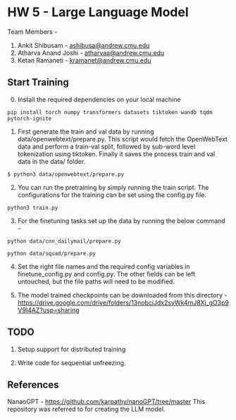 # HW 5 - Large Language Model

Team Members -
1) Ankit Shibusam - ashibusa@andrew.cmu.edu
2) Atharva Anand Joshi - atharvaa@andrew.cmu.edu
3) Ketan Ramaneti - kramanet@andrew.cmu.edu

## Start Training
0) Install the required dependencies on your local machine
```
pip install torch numpy transformers datasets tiktoken wandb tqdm pytorch-ignite
```

1) First generate the train and val data by running data/openwebtext/prepare.py. This script would fetch the OpenWebText data and perform a train-val split, followed by sub-word level tokenization using tiktoken. Finally it saves the process train and val data in the data/ folder.

```
$ python3 data/openwebtext/prepare.py
```

2) You can run the pretraining by simply running the train script. The configurations for the training can be set using the config.py file.

```
python3 train.py
```

3) For the finetuning tasks set up the data by running the below command -

```
python data/cnn_dailymail/prepare.py

python data/squad/prepare.py
```

4) Set the right file names and the required config variables in finetune_config.py and config.py. The other fields can be left untouched, but the file paths will need to be modified.

5) The model trained checkpoints can be downloaded from this directory - https://drive.google.com/drive/folders/13nobcjJdx2svWk4mJ8Xj_gO3p9V9I4AZ?usp=sharing

## TODO
1) Setup support for distributed training

2) Write code for sequential unfreezing.

## References
NanaoGPT - https://github.com/karpathy/nanoGPT/tree/master 
This repository was referred to for creating the LLM model.

